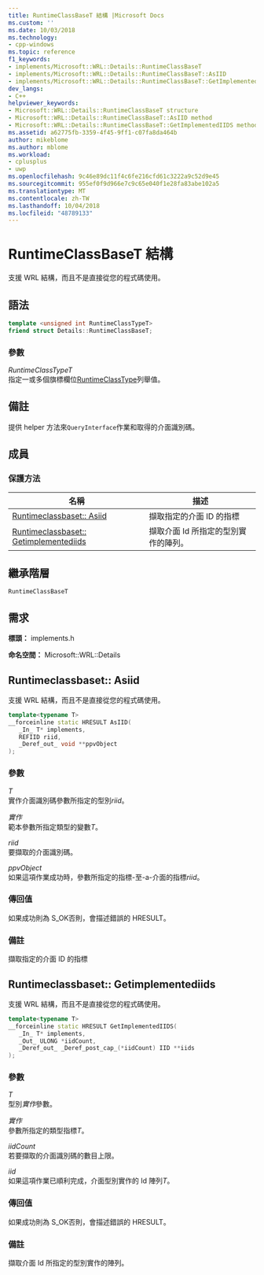 ```yaml
---
title: RuntimeClassBaseT 結構 |Microsoft Docs
ms.custom: ''
ms.date: 10/03/2018
ms.technology:
- cpp-windows
ms.topic: reference
f1_keywords:
- implements/Microsoft::WRL::Details::RuntimeClassBaseT
- implements/Microsoft::WRL::Details::RuntimeClassBaseT::AsIID
- implements/Microsoft::WRL::Details::RuntimeClassBaseT::GetImplementedIIDS
dev_langs:
- C++
helpviewer_keywords:
- Microsoft::WRL::Details::RuntimeClassBaseT structure
- Microsoft::WRL::Details::RuntimeClassBaseT::AsIID method
- Microsoft::WRL::Details::RuntimeClassBaseT::GetImplementedIIDS method
ms.assetid: a62775fb-3359-4f45-9ff1-c07fa8da464b
author: mikeblome
ms.author: mblome
ms.workload:
- cplusplus
- uwp
ms.openlocfilehash: 9c46e89dc11f4c6fe216cfd61c3222a9c52d9e45
ms.sourcegitcommit: 955ef0f9d966e7c9c65e040f1e28fa83abe102a5
ms.translationtype: MT
ms.contentlocale: zh-TW
ms.lasthandoff: 10/04/2018
ms.locfileid: "48789133"
---
```

# <a name="runtimeclassbaset-structure"></a>RuntimeClassBaseT 結構

支援 WRL 結構，而且不是直接從您的程式碼使用。

## <a name="syntax"></a>語法

```cpp
template <unsigned int RuntimeClassTypeT>
friend struct Details::RuntimeClassBaseT;
```

### <a name="parameters"></a>參數

*RuntimeClassTypeT*<br/>
指定一或多個旗標欄位[RuntimeClassType](../windows/runtimeclasstype-enumeration.md)列舉值。

## <a name="remarks"></a>備註

提供 helper 方法來`QueryInterface`作業和取得的介面識別碼。

## <a name="members"></a>成員

### <a name="protected-methods"></a>保護方法

名稱                                                         | 描述
------------------------------------------------------------ | -----------------------------------------------------------------------------
[Runtimeclassbaset:: Asiid](#asiid)                           | 擷取指定的介面 ID 的指標
[Runtimeclassbaset:: Getimplementediids](#getimplementediids) | 擷取介面 Id 所指定的型別實作的陣列。

## <a name="inheritance-hierarchy"></a>繼承階層

`RuntimeClassBaseT`

## <a name="requirements"></a>需求

**標頭：** implements.h

**命名空間：** Microsoft::WRL::Details

## <a name="asiid"></a>Runtimeclassbaset:: Asiid

支援 WRL 結構，而且不是直接從您的程式碼使用。

```cpp
template<typename T>
__forceinline static HRESULT AsIID(
   _In_ T* implements,
   REFIID riid,
   _Deref_out_ void **ppvObject
);
```

### <a name="parameters"></a>參數

*T*<br/>
實作介面識別碼參數所指定的型別*riid*。

*實作*<br/>
範本參數所指定類型的變數*T*。

*riid*<br/>
要擷取的介面識別碼。

*ppvObject*<br/>
如果這項作業成功時，參數所指定的指標-至-a-介面的指標*riid*。

### <a name="return-value"></a>傳回值

如果成功則為 S_OK否則，會描述錯誤的 HRESULT。

### <a name="remarks"></a>備註

擷取指定的介面 ID 的指標

## <a name="getimplementediids"></a>Runtimeclassbaset:: Getimplementediids

支援 WRL 結構，而且不是直接從您的程式碼使用。

```cpp
template<typename T>
__forceinline static HRESULT GetImplementedIIDS(
   _In_ T* implements,
   _Out_ ULONG *iidCount,
   _Deref_out_ _Deref_post_cap_(*iidCount) IID **iids
);
```

### <a name="parameters"></a>參數

*T*<br/>
型別*實作*參數。

*實作*<br/>
參數所指定的類型指標*T*。

*iidCount*<br/>
若要擷取的介面識別碼的數目上限。

*iid*<br/>
如果這項作業已順利完成，介面型別實作的 Id 陣列*T*。

### <a name="return-value"></a>傳回值

如果成功則為 S_OK否則，會描述錯誤的 HRESULT。

### <a name="remarks"></a>備註

擷取介面 Id 所指定的型別實作的陣列。
